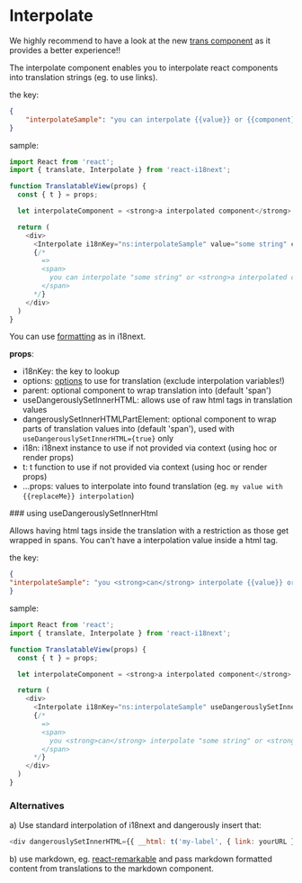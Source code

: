 # Interpolate

We highly recommend to have a look at the new [trans component](/components/trans-component.md) as it provides a better experience!!

The interpolate component enables you to interpolate react components into translation strings (eg. to use links).

the key:

```json
{
    "interpolateSample": "you can interpolate {{value}} or {{component}} via interpolate component!"
}
```

sample:

```js
import React from 'react';
import { translate, Interpolate } from 'react-i18next';

function TranslatableView(props) {
  const { t } = props;

  let interpolateComponent = <strong>a interpolated component</strong>;

  return (
    <div>
      <Interpolate i18nKey="ns:interpolateSample" value="some string" component={interpolateComponent} />
      {/*
        =>
        <span>
          you can interpolate "some string" or <strong>a interpolated component</strong> via interpolate component!
        </span>
      */}
    </div>
  )
}
```

You can use [formatting](https://www.i18next.com/formatting.html) as in i18next.

__props__:

- i18nKey: the key to lookup
- options: [options](http://i18next.com/docs/options/#t-options) to use for translation (exclude interpolation variables!)
- parent: optional component to wrap translation into (default 'span')
- useDangerouslySetInnerHTML: allows use of raw html tags in translation values
- dangerouslySetInnerHTMLPartElement: optional component to wrap parts of translation values into (default 'span'), used with `useDangerouslySetInnerHTML={true}` only
- i18n: i18next instance to use if not provided via context (using hoc or render props)
- t: t function to use if not provided via context (using hoc or render props)
- ...props: values to interpolate into found translation (eg. `my value with {{replaceMe}} interpolation`)

### using useDangerouslySetInnerHtml

Allows having html tags inside the translation with a restriction as those get wrapped in spans. You can't have a interpolation value inside a html tag.

the key:

```json
{
"interpolateSample": "you <strong>can</strong> interpolate {{value}} or {{component}} via interpolate component!"
}
```

sample:

```js
import React from 'react';
import { translate, Interpolate } from 'react-i18next';

function TranslatableView(props) {
  const { t } = props;

  let interpolateComponent = <strong>a interpolated component</strong>;

  return (
    <div>
      <Interpolate i18nKey="ns:interpolateSample" useDangerouslySetInnerHTML={true} value="some string" component={interpolateComponent} />
      {/*
        =>
        <span>
          you <strong>can</strong> interpolate "some string" or <strong>a interpolated component</strong> via interpolate component!
        </span>
      */}
    </div>
  )
}
```

### Alternatives

a) Use standard interpolation of i18next and dangerously insert that:

```js
<div dangerouslySetInnerHTML={{ __html: t('my-label', { link: yourURL }) }} />
```

b) use markdown, eg. [react-remarkable](https://github.com/acdlite/react-remarkable) and pass markdown formatted content from translations to the markdown component.
